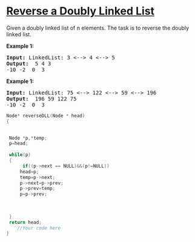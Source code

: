 # [Reverse a Doubly Linked List ](https://practice.geeksforgeeks.org/problems/reverse-a-doubly-linked-list/1/?category[]=Linked%20List&category[]=Linked%20List&difficulty[]=0&page=1&query=category[]Linked%20Listdifficulty[]0page1category[]Linked%20List)
<p>Given a doubly linked list of n elements. The task is to reverse the doubly linked list.</p>

<div>
<p><strong>Example 1:</strong></p>

<pre><strong>Input: </strong><span id="example-input-1-1">LinkedList: 3 <--> 4 <--> 5</span>
<strong>Output: </strong><span id="example-output-1"> 5 4 3
-10 -2  0  3
</pre>


</div>
<div>
<p><strong>Example 1:</strong></p>

<pre><strong>Input: </strong><span id="example-input-1-1">LinkedList: 75 <--> 122 <--> 59 <--> 196</span>
<strong>Output: </strong><span id="example-output-1"> 196 59 122 75
-10 -2  0  3
</pre>


</div>

```cpp
Node* reverseDLL(Node * head)
{
    

 Node *p,*temp;
 p=head;
 
 while(p)
 {
      if((p->next == NULL)&&(p!=NULL))
     head=p;
     temp=p->next;
     p->next=p->prev;
     p->prev=temp;
     p=p->prev;
     
    
     
 }
 return head;
    //Your code here
}
